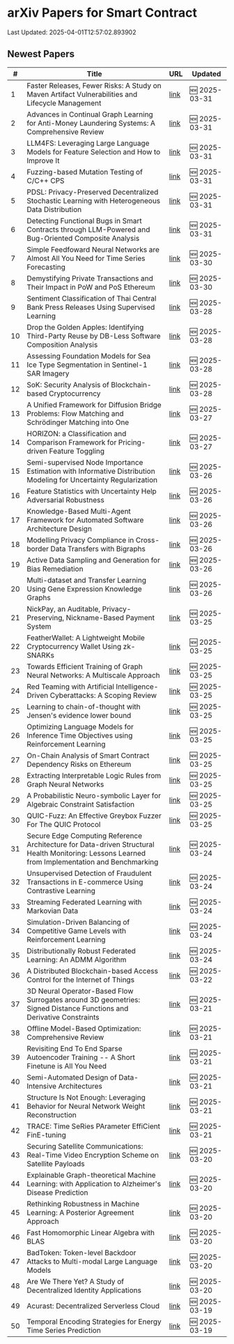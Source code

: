 # arXiv Papers for Smart Contract

Last Updated: 2025-04-01T12:57:02.893902

## Newest Papers

|\#|Title|URL|Updated|
|---|---|---|---|
|1|Faster Releases, Fewer Risks: A Study on Maven Artifact Vulnerabilities and Lifecycle Management|[link](http://arxiv.org/abs/2503.24349v1)|🆕 2025-03-31|
|2|Advances in Continual Graph Learning for Anti-Money Laundering Systems: A Comprehensive Review|[link](http://arxiv.org/abs/2503.24259v1)|🆕 2025-03-31|
|3|LLM4FS: Leveraging Large Language Models for Feature Selection and How to Improve It|[link](http://arxiv.org/abs/2503.24157v1)|🆕 2025-03-31|
|4|Fuzzing-based Mutation Testing of C/C++ CPS|[link](http://arxiv.org/abs/2503.24100v1)|🆕 2025-03-31|
|5|PDSL: Privacy-Preserved Decentralized Stochastic Learning with Heterogeneous Data Distribution|[link](http://arxiv.org/abs/2503.23726v1)|🆕 2025-03-31|
|6|Detecting Functional Bugs in Smart Contracts through LLM-Powered and Bug-Oriented Composite Analysis|[link](http://arxiv.org/abs/2503.23718v1)|🆕 2025-03-31|
|7|Simple Feedfoward Neural Networks are Almost All You Need for Time Series Forecasting|[link](http://arxiv.org/abs/2503.23621v1)|🆕 2025-03-30|
|8|Demystifying Private Transactions and Their Impact in PoW and PoS Ethereum|[link](http://arxiv.org/abs/2503.23510v1)|🆕 2025-03-30|
|9|Sentiment Classification of Thai Central Bank Press Releases Using Supervised Learning|[link](http://arxiv.org/abs/2503.22629v1)|🆕 2025-03-28|
|10|Drop the Golden Apples: Identifying Third-Party Reuse by DB-Less Software Composition Analysis|[link](http://arxiv.org/abs/2503.22576v1)|🆕 2025-03-28|
|11|Assessing Foundation Models for Sea Ice Type Segmentation in Sentinel-1 SAR Imagery|[link](http://arxiv.org/abs/2503.22516v1)|🆕 2025-03-28|
|12|SoK: Security Analysis of Blockchain-based Cryptocurrency|[link](http://arxiv.org/abs/2503.22156v1)|🆕 2025-03-28|
|13|A Unified Framework for Diffusion Bridge Problems: Flow Matching and Schrödinger Matching into One|[link](http://arxiv.org/abs/2503.21756v1)|🆕 2025-03-27|
|14|HORIZON: a Classification and Comparison Framework for Pricing-driven Feature Toggling|[link](http://arxiv.org/abs/2503.21448v1)|🆕 2025-03-27|
|15|Semi-supervised Node Importance Estimation with Informative Distribution Modeling for Uncertainty Regularization|[link](http://arxiv.org/abs/2503.20697v1)|🆕 2025-03-26|
|16|Feature Statistics with Uncertainty Help Adversarial Robustness|[link](http://arxiv.org/abs/2503.20583v1)|🆕 2025-03-26|
|17|Knowledge-Based Multi-Agent Framework for Automated Software Architecture Design|[link](http://arxiv.org/abs/2503.20536v1)|🆕 2025-03-26|
|18|Modelling Privacy Compliance in Cross-border Data Transfers with Bigraphs|[link](http://arxiv.org/abs/2503.20464v1)|🆕 2025-03-26|
|19|Active Data Sampling and Generation for Bias Remediation|[link](http://arxiv.org/abs/2503.20414v1)|🆕 2025-03-26|
|20|Multi-dataset and Transfer Learning Using Gene Expression Knowledge Graphs|[link](http://arxiv.org/abs/2503.20400v1)|🆕 2025-03-26|
|21|NickPay, an Auditable, Privacy-Preserving, Nickname-Based Payment System|[link](http://arxiv.org/abs/2503.19872v1)|🆕 2025-03-25|
|22|FeatherWallet: A Lightweight Mobile Cryptocurrency Wallet Using zk-SNARKs|[link](http://arxiv.org/abs/2503.22717v1)|🆕 2025-03-25|
|23|Towards Efficient Training of Graph Neural Networks: A Multiscale Approach|[link](http://arxiv.org/abs/2503.19666v1)|🆕 2025-03-25|
|24|Red Teaming with Artificial Intelligence-Driven Cyberattacks: A Scoping Review|[link](http://arxiv.org/abs/2503.19626v1)|🆕 2025-03-25|
|25|Learning to chain-of-thought with Jensen's evidence lower bound|[link](http://arxiv.org/abs/2503.19618v1)|🆕 2025-03-25|
|26|Optimizing Language Models for Inference Time Objectives using Reinforcement Learning|[link](http://arxiv.org/abs/2503.19595v1)|🆕 2025-03-25|
|27|On-Chain Analysis of Smart Contract Dependency Risks on Ethereum|[link](http://arxiv.org/abs/2503.19548v1)|🆕 2025-03-25|
|28|Extracting Interpretable Logic Rules from Graph Neural Networks|[link](http://arxiv.org/abs/2503.19476v1)|🆕 2025-03-25|
|29|A Probabilistic Neuro-symbolic Layer for Algebraic Constraint Satisfaction|[link](http://arxiv.org/abs/2503.19466v1)|🆕 2025-03-25|
|30|QUIC-Fuzz: An Effective Greybox Fuzzer For The QUIC Protocol|[link](http://arxiv.org/abs/2503.19402v1)|🆕 2025-03-25|
|31|Secure Edge Computing Reference Architecture for Data-driven Structural Health Monitoring: Lessons Learned from Implementation and Benchmarking|[link](http://arxiv.org/abs/2503.18857v1)|🆕 2025-03-24|
|32|Unsupervised Detection of Fraudulent Transactions in E-commerce Using Contrastive Learning|[link](http://arxiv.org/abs/2503.18841v1)|🆕 2025-03-24|
|33|Streaming Federated Learning with Markovian Data|[link](http://arxiv.org/abs/2503.18807v1)|🆕 2025-03-24|
|34|Simulation-Driven Balancing of Competitive Game Levels with Reinforcement Learning|[link](http://arxiv.org/abs/2503.18748v1)|🆕 2025-03-24|
|35|Distributionally Robust Federated Learning: An ADMM Algorithm|[link](http://arxiv.org/abs/2503.18436v1)|🆕 2025-03-24|
|36|A Distributed Blockchain-based Access Control for the Internet of Things|[link](http://arxiv.org/abs/2503.17873v1)|🆕 2025-03-22|
|37|3D Neural Operator-Based Flow Surrogates around 3D geometries: Signed Distance Functions and Derivative Constraints|[link](http://arxiv.org/abs/2503.17289v1)|🆕 2025-03-21|
|38|Offline Model-Based Optimization: Comprehensive Review|[link](http://arxiv.org/abs/2503.17286v1)|🆕 2025-03-21|
|39|Revisiting End To End Sparse Autoencoder Training -- A Short Finetune is All You Need|[link](http://arxiv.org/abs/2503.17272v1)|🆕 2025-03-21|
|40|Semi-Automated Design of Data-Intensive Architectures|[link](http://arxiv.org/abs/2503.17259v1)|🆕 2025-03-21|
|41|Structure Is Not Enough: Leveraging Behavior for Neural Network Weight Reconstruction|[link](http://arxiv.org/abs/2503.17138v1)|🆕 2025-03-21|
|42|TRACE: Time SeRies PArameter EffiCient FinE-tuning|[link](http://arxiv.org/abs/2503.16991v1)|🆕 2025-03-21|
|43|Securing Satellite Communications: Real-Time Video Encryption Scheme on Satellite Payloads|[link](http://arxiv.org/abs/2503.16287v1)|🆕 2025-03-20|
|44|Explainable Graph-theoretical Machine Learning: with Application to Alzheimer's Disease Prediction|[link](http://arxiv.org/abs/2503.16286v1)|🆕 2025-03-20|
|45|Rethinking Robustness in Machine Learning: A Posterior Agreement Approach|[link](http://arxiv.org/abs/2503.16271v1)|🆕 2025-03-20|
|46|Fast Homomorphic Linear Algebra with BLAS|[link](http://arxiv.org/abs/2503.16080v1)|🆕 2025-03-20|
|47|BadToken: Token-level Backdoor Attacks to Multi-modal Large Language Models|[link](http://arxiv.org/abs/2503.16023v1)|🆕 2025-03-20|
|48|Are We There Yet? A Study of Decentralized Identity Applications|[link](http://arxiv.org/abs/2503.15964v1)|🆕 2025-03-20|
|49|Acurast: Decentralized Serverless Cloud|[link](http://arxiv.org/abs/2503.15654v1)|🆕 2025-03-19|
|50|Temporal Encoding Strategies for Energy Time Series Prediction|[link](http://arxiv.org/abs/2503.15456v1)|🆕 2025-03-19|
